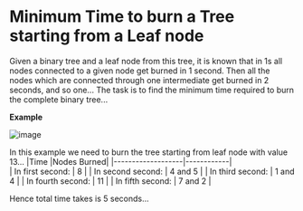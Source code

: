 # Minimum Time to burn a Tree starting from a Leaf node
Given a binary tree and a leaf node from this tree, it is known that in 1s all nodes connected to a given node get burned in 1 second. Then all the nodes which are connected through one intermediate get burned in 2 seconds, and so one... 
The task is to find the minimum time required to burn the complete binary tree...

**Example** <br>

![image](https://user-images.githubusercontent.com/62823486/177591245-780281e9-8934-49f7-8cf0-21c8a2fbea5d.png)

In this example we need to burn the tree starting from leaf node with value 13...
|Time               |Nodes Burned|
|-------------------|------------|  
| In first second:  | 8 |
| In second second: | 4 and 5 |
| In third second:  | 1 and 4 |
| In fourth second: | 11 |
| In fifth second:  | 7 and 2 |

Hence total time takes is 5 seconds...
